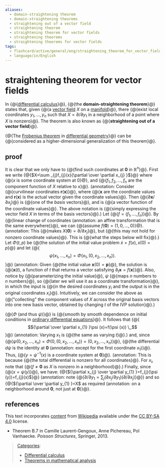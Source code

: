 ```yaml
---
aliases:
  - domain-straightening theorem
  - domain-straightening theorems
  - straightening out of a vector field
  - straightening theorem
  - straightening theorem for vector fields
  - straightening theorems
  - straightening theorems for vector fields
tags:
  - flashcard/active/general/eng/straightening_theorem_for_vector_fields
  - language/in/English
---
```


# straightening theorem for vector fields

In {@{[differential calculus](differential%20calculus.md)}@}, {@{the __domain-straightening theorem__}@} states that, given {@{a [vector field](vector%20field.md) $X$ on a [manifold](manifold.md)}@}, there {@{exist local coordinates $y_{1},\dots ,y_{n}$ such that $X=\partial /\partial y_{1}$ in a neighborhood of a point where $X$ is nonzero}@}. The theorem is also known as {@{__straightening out of a vector field__}@}. <!--SR:!2026-05-18,241,330!2026-05-28,249,330!2026-05-23,245,330!2026-05-18,241,330!2026-05-09,233,330-->

{@{The [Frobenius theorem](Frobenius%20theorem%20(differential%20topology).md) in [differential geometry](differential%20geometry.md)}@} can be {@{considered as a higher-dimensional generalization of this theorem}@}. <!--SR:!2026-05-31,251,330!2026-06-16,262,330-->

## proof

It is clear that we only have to {@{find such coordinates at __0__ in $\mathbb {R} ^{n}$}@}. First we write {@{$X=\sum _{j}f_{j}(x){\partial  \over \partial x_{j} }$}@} where {@{$x$ is some coordinate system at $0$}@}, and {@{$f_{1},f_{2},\dots ,f_{n}$ are the component function of $X$ relative to $x$}@}. \(annotation: Consider {@{curvilinear coordinates $\mathbf r(\mathbf x)$}@}, where {@{$\mathbf x$ are the coordinate values and $\mathbf r(\mathbf x)$ is the actual vector given the coordinate values}@}. Then {@{$\partial \mathbf x / \partial x_j$}@} is {@{one of the _basis_ vectors}@}, and is {@{a vector function of the coordinate values}@}. The above notation is {@{simply expressing the vector field $X$ in terms of the basis vectors}@}.\) Let {@{$f=(f_{1},\dots ,f_{n})$}@}. By {@{linear change of coordinates \(annotation: an affine transformation that is the same everywhere\)}@}, we can {@{assume $f(\mathbf 0)=(1,0,\dots ,0)$}@}. \(annotation: This {@{makes $X(\mathbf 0) = \partial / \partial x_j$}@}, but {@{this may not hold for nonzero coordinate values}@}. This is {@{what the steps below will fix}@}.\) Let $\Phi (t,p)$ be {@{the solution of the initial value problem ${\dot {x} }=f(x),x(0)=p$}@} and let {@{$$\psi (x_{1},\dots ,x_{n})=\Phi (x_{1},(0,x_{2},\dots ,x_{n})).$$}@} \(annotation: Given {@{the initial value $\mathbf x(0) = \mathbf p$}@}, the solution is {@{$\mathbf x(t)$, a function of $t$ that returns a vector satisfying $\partial_t \mathbf x = f(\mathbf x)$}@}. Also, notice by {@{parameterizing the initial value}@}, $\psi$ {@{maps $n$ numbers to $n$ numbers}@}, so {@{later we will use it as a coordinate transformation}@}, in which the input is {@{in the desired coordinates $y_i$ and the output is in the original coordinates $x_i$}@}. Intuitively, we can consider the above as {@{"collecting" the component values of _X_ across the original basis vectors into one new basis vector, obtained by changing $t$ of the IVP solution}@}.\) <!--SR:!2025-09-28,63,310!2026-05-29,250,330!2026-05-18,241,330!2026-05-30,251,330!2025-09-28,63,310!2026-05-18,241,330!2025-09-28,63,310!2025-09-29,63,310!2025-09-28,63,310!2026-05-20,242,330!2026-05-27,248,330!2026-03-21,180,310!2026-05-28,248,330!2026-05-13,237,330!2025-09-28,63,310!2026-05-19,241,330!2026-05-18,241,330!2026-02-28,175,310!2026-05-21,243,330!2026-06-15,261,330!2026-05-24,246,330!2026-05-13,237,330!2026-05-29,249,330!2026-06-25,271,330!2026-05-26,247,330-->

{@{$\Phi$ \(and thus $\psi$\)}@} is {@{smooth by smooth dependence on initial conditions in [ordinary differential equations](ordinary%20differential%20equations.md)}@}. It follows that {@{$${\partial  \over \partial x_{1} }\psi (x)=f(\psi (x)) \,,$$}@} \(annotation: Varying $x_1$ is {@{the same as varying $t$}@}.\) and, since {@{$\psi (0,x_{2},\dots ,x_{n})=\Phi (0,(0,x_{2},\dots ,x_{n}))=(0,x_{2},\dots ,x_{n})$}@}, {@{the differential $d\psi$ is the identity at $\mathbf 0$ \(annotation: except for the first coordinate $x_1$\)}@}. Thus, {@{$y=\psi ^{-1}(x)$ is a coordinate system at $\mathbf 0$}@}. \(annotation: This is because {@{the total differential is nonzero for all coordinates}@}. For $x_i$, note that {@{$f \ne \mathbf 0$ as $X$ is nonzero in a neighborhood}@}.\) Finally, since {@{$x=\psi (y)$}@}, we have: {@{${\partial x_{j} \over \partial y_{1} }=f_{j}(\psi (y))=f_{j}(x)$}@} \(annotation: note {@{$\partial / \partial y_1 = \sum_j (\partial x_j / \partial y_1) (\partial / \partial x_j)$}@}\) and so {@{${\partial  \over \partial y_{1} }=X$ as required \(annotation: on a neighborhood around $\mathbf 0$, not just at $\mathbf 0$\)}@}. <!--SR:!2026-05-13,237,330!2026-05-18,241,330!2025-09-28,63,310!2026-05-22,244,330!2026-06-17,263,330!2026-06-24,270,330!2026-03-20,180,310!2026-05-10,234,330!2026-05-13,237,330!2026-05-30,250,330!2026-05-27,247,330!2025-09-29,63,310!2026-06-23,269,330-->

## references

This text incorporates [content](https://en.wikipedia.org/wiki/straightening_theorem_for_vector_fields) from [Wikipedia](Wikipedia.md) available under the [CC BY-SA 4.0](https://creativecommons.org/licenses/by-sa/4.0/) license.

- Theorem B.7 in Camille Laurent-Gengoux, Anne Pichereau, Pol Vanhaecke. _Poisson Structures_, Springer, 2013.

> [Categories](https://en.wikipedia.org/wiki/Help:Category):
>
> - [Differential calculus](https://en.wikipedia.org/wiki/Category:Differential%20calculus)
> - [Theorems in mathematical analysis](https://en.wikipedia.org/wiki/Category:Theorems%20in%20mathematical%20analysis)
